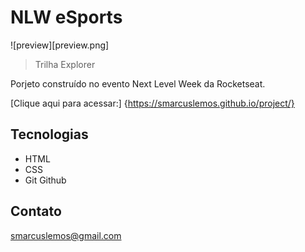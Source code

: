 # NLW eSports

![preview][preview.png]

> Trilha Explorer

Porjeto construído no evento Next Level Week da Rocketseat.

[Clique aqui para acessar:]
{https://smarcuslemos.github.io/project/}

## Tecnologias

- HTML
- CSS
- Git Github

## Contato

smarcuslemos@gmail.com
